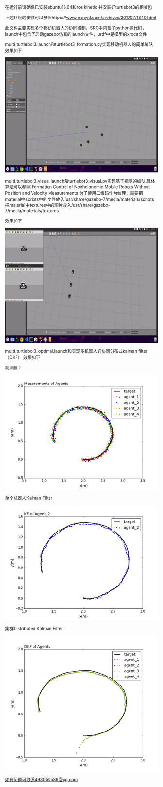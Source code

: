 在运行前请确保已安装ubuntu16.04和ros kinetic 并安装好turtlebot3的相关包

上述环境的安装可以参照https://www.ncnynl.com/archives/201707/1840.html

此文件主要实现多个移动机器人的协同控制，SRC中包含了python源代码，launch中包含了启动gazebo仿真的launch文件，urdf中是模型的xroca文件

multi_turtlebot3.launch和turtlebot3_formation.py实现移动机器人的简单编队
效果如下

![image](https://github.com/zyq321/multi-agents-formulation/blob/master/gif/formation_res.gif)

multi_turtlebot3_visual.launch和turtlebot3_visual.py实现基于视觉的编队,具体算法可以参照
Formation Control of Nonholonomic Mobile Robots Without Position and Velocity Measurements
为了使用二维码作为纹理，需要把material中scripts中的文件放入/usr/share/gazebo-7/media/materials/scripts
把material中textures中的图片放入/usr/share/gazebo-7/media/materials/textures

效果如下

![image](https://github.com/zyq321/multi-agents-formulation/blob/master/gif/visual_fomation.gif)

multi_turtlebot3_optimal.launch和实现多机器人的协同分布式kalman filter（DKF）
效果如下

观测值：

![image](https://github.com/zyq321/multi-agents-formulation/blob/master/gif/measurement.png)

单个机器人Kalman Filter

![image](https://github.com/zyq321/multi-agents-formulation/blob/master/gif/KF.png)

集群Distributed Kalman Filter

![image](https://github.com/zyq321/multi-agents-formulation/blob/master/gif/DKF.png)



如有问题可联系493050589@qq.com
